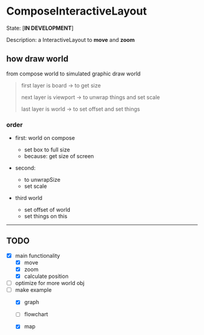 # ComposeInteractiveLayout

State: [**IN DEVELOPMENT**]

Description:
a InteractiveLayout to **move** and **zoom**

## how draw world

from compose world to simulated graphic draw world


> first layer is board -> to get size
>
> next layer is viewport -> to unwrap things and set scale
>
> last layer is world -> to set offset and set things

### order

- first: world on compose
    - set box to full size
    - because: get size of screen

- second:
    - to unwrapSize
    - set scale

- third world
    - set offset of world
    - set things on this

---


## TODO

- [x] main functionality
    - [x] move
    - [x] zoom
    - [x] calculate position
- [ ] optimize for more world obj
- [ ] make example
    - [x] graph
    - [ ] flowchart
    - [x] map

